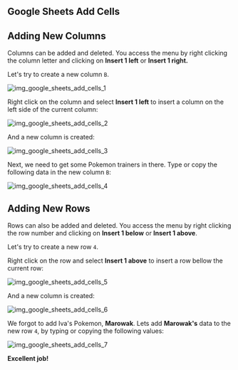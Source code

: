 Google Sheets Add Cells
---

Adding New Columns
---
Columns can be added and deleted. You access the menu by right clicking the column letter and clicking on **Insert 1 left** or **Insert 1 right.**

Let's try to create a new column `B`.

![img_google_sheets_add_cells_1](https://user-images.githubusercontent.com/47166768/191951115-512bf2b8-e646-401a-ac03-0a849b8ab57b.png)

Right click on the column and select **Insert 1 left** to insert a column on the left side of the current column:

![img_google_sheets_add_cells_2](https://user-images.githubusercontent.com/47166768/191951373-a77bcf7f-f550-4064-9b53-0c0eaa893f14.png)

And a new column is created:

![img_google_sheets_add_cells_3](https://user-images.githubusercontent.com/47166768/191951413-5e0ec447-7a26-4671-b891-7f54591fcb9e.png)

Next, we need to get some Pokemon trainers in there. Type or copy the following data in the new column `B`:

![img_google_sheets_add_cells_4](https://user-images.githubusercontent.com/47166768/191951454-a477ad54-34e6-42ed-be22-67f44c838b33.png)





Adding New Rows
---
Rows can also be added and deleted. You access the menu by right clicking the row number and clicking on **Insert 1 below** or **Insert 1 above**.

Let's try to create a new row `4`.

Right click on the row and select **Insert 1 above** to insert a row bellow the current row:

![img_google_sheets_add_cells_5](https://user-images.githubusercontent.com/47166768/191951602-2b0dca09-382c-4744-918e-fa764b1e5e13.png)

And a new column is created:

![img_google_sheets_add_cells_6](https://user-images.githubusercontent.com/47166768/191951630-926bbf01-d0ff-4c52-9cd3-bc960d7d79d0.png)


We forgot to add Iva's Pokemon, **Marowak**. Lets add **Marowak's** data to the new row `4`, by typing or copying the following values:

![img_google_sheets_add_cells_7](https://user-images.githubusercontent.com/47166768/191951755-3f6654bb-5217-4f59-a5fe-eac52fc5f533.png)

**Excellent job!**
